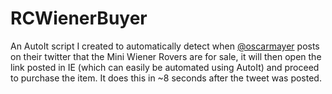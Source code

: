 # RCWienerBuyer
An AutoIt script I created to automatically detect when [@oscarmayer](https://twitter.com/oscarmayer) posts on their twitter that the Mini Wiener Rovers are for sale, it will then open the link posted in IE (which can easily be automated using AutoIt) and proceed to purchase the item. It does this in ~8 seconds after the tweet was posted.
